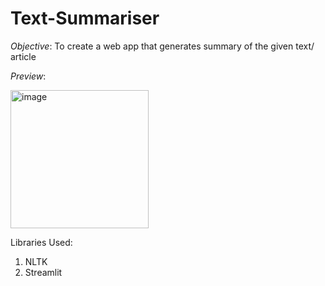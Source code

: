 # Text-Summariser

_Objective_: To create a web app that generates summary of the given text/ article

_Preview_:

<img width="221" alt="image" src="https://github.com/user-attachments/assets/ab4986de-7c07-4965-971f-503f677ad093">

Libraries Used:
1. NLTK
2. Streamlit
